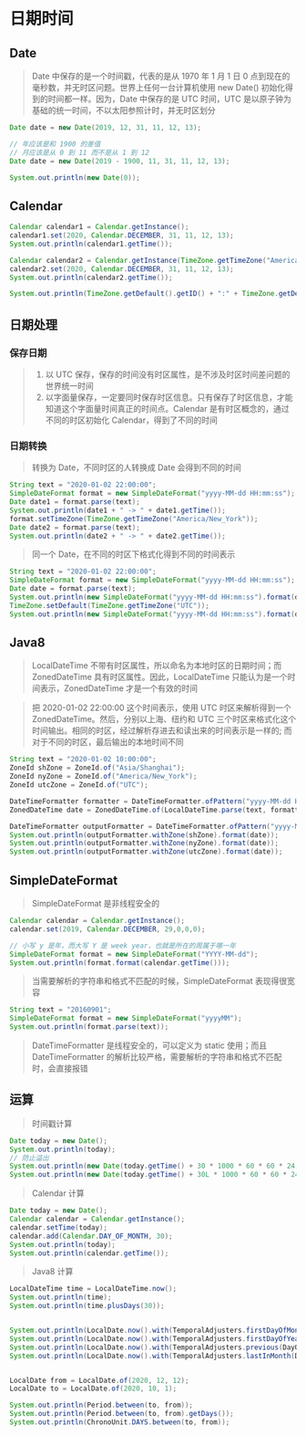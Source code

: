 # 日期时间

## Date
> Date 中保存的是一个时间戳，代表的是从 1970 年 1 月 1 日 0 点到现在的毫秒数，并无时区问题。世界上任何一台计算机使用 new Date() 初始化得到的时间都一样。因为，Date 中保存的是 UTC 时间，UTC 是以原子钟为基础的统一时间，不以太阳参照计时，并无时区划分

```java
Date date = new Date(2019, 12, 31, 11, 12, 13);

// 年应该是和 1900 的差值
// 月应该是从 0 到 11 而不是从 1 到 12
Date date = new Date(2019 - 1900, 11, 31, 11, 12, 13);

System.out.println(new Date(0));
```

## Calendar

```java
Calendar calendar1 = Calendar.getInstance();
calendar1.set(2020, Calendar.DECEMBER, 31, 11, 12, 13);
System.out.println(calendar1.getTime());

Calendar calendar2 = Calendar.getInstance(TimeZone.getTimeZone("America/New_York"));
calendar2.set(2020, Calendar.DECEMBER, 31, 11, 12, 13);
System.out.println(calendar2.getTime());

System.out.println(TimeZone.getDefault().getID() + ":" + TimeZone.getDefault().getRawOffset() / 3600 / 1000);
```

## 日期处理
### 保存日期
> 1. 以 UTC 保存，保存的时间没有时区属性，是不涉及时区时间差问题的世界统一时间
> 2. 以字面量保存，一定要同时保存时区信息。只有保存了时区信息，才能知道这个字面量时间真正的时间点。Calendar 是有时区概念的，通过不同的时区初始化 Calendar，得到了不同的时间

### 日期转换
> 转换为 Date，不同时区的人转换成 Date 会得到不同的时间

```java
String text = "2020-01-02 22:00:00";
SimpleDateFormat format = new SimpleDateFormat("yyyy-MM-dd HH:mm:ss");
Date date1 = format.parse(text);
System.out.println(date1 + " -> " + date1.getTime());
format.setTimeZone(TimeZone.getTimeZone("America/New_York"));
Date date2 = format.parse(text);
System.out.println(date2 + " -> " + date2.getTime());
```

> 同一个 Date，在不同的时区下格式化得到不同的时间表示

```java
String text = "2020-01-02 22:00:00";
SimpleDateFormat format = new SimpleDateFormat("yyyy-MM-dd HH:mm:ss");
Date date = format.parse(text);
System.out.println(new SimpleDateFormat("yyyy-MM-dd HH:mm:ss").format(date));
TimeZone.setDefault(TimeZone.getTimeZone("UTC"));
System.out.println(new SimpleDateFormat("yyyy-MM-dd HH:mm:ss").format(date));
```

## Java8
> LocalDateTime 不带有时区属性，所以命名为本地时区的日期时间；而 ZonedDateTime 具有时区属性。因此，LocalDateTime 只能认为是一个时间表示，ZonedDateTime 才是一个有效的时间

> 把 2020-01-02 22:00:00 这个时间表示，使用 UTC 时区来解析得到一个 ZonedDateTime。然后，分别以上海、纽约和 UTC 三个时区来格式化这个时间输出。相同的时区，经过解析存进去和读出来的时间表示是一样的; 而对于不同的时区，最后输出的本地时间不同

```java
String text = "2020-01-02 10:00:00";
ZoneId shZone = ZoneId.of("Asia/Shanghai");
ZoneId nyZone = ZoneId.of("America/New_York");
ZoneId utcZone = ZoneId.of("UTC");

DateTimeFormatter formatter = DateTimeFormatter.ofPattern("yyyy-MM-dd HH:mm:ss");
ZonedDateTime date = ZonedDateTime.of(LocalDateTime.parse(text, formatter), utcZone);

DateTimeFormatter outputFormatter = DateTimeFormatter.ofPattern("yyyy-MM-dd HH:mm:ss Z");
System.out.println(outputFormatter.withZone(shZone).format(date));
System.out.println(outputFormatter.withZone(nyZone).format(date));
System.out.println(outputFormatter.withZone(utcZone).format(date));
```

## SimpleDateFormat
> SimpleDateFormat 是非线程安全的

```java
Calendar calendar = Calendar.getInstance();
calendar.set(2019, Calendar.DECEMBER, 29,0,0,0);

// 小写 y 是年，而大写 Y 是 week year，也就是所在的周属于哪一年
SimpleDateFormat format = new SimpleDateFormat("YYYY-MM-dd");
System.out.println(format.format(calendar.getTime()));
```

> 当需要解析的字符串和格式不匹配的时候，SimpleDateFormat 表现得很宽容

```java
String text = "20160901";
SimpleDateFormat format = new SimpleDateFormat("yyyyMM");
System.out.println(format.parse(text));
```

> DateTimeFormatter 是线程安全的，可以定义为 static 使用；而且 DateTimeFormatter 的解析比较严格，需要解析的字符串和格式不匹配时，会直接报错

## 运算
> 时间戳计算

```java
Date today = new Date();
System.out.println(today);
// 防止溢出
System.out.println(new Date(today.getTime() + 30 * 1000 * 60 * 60 * 24));
System.out.println(new Date(today.getTime() + 30L * 1000 * 60 * 60 * 24));
```

> Calendar 计算

```java
Date today = new Date();
Calendar calendar = Calendar.getInstance();
calendar.setTime(today);
calendar.add(Calendar.DAY_OF_MONTH, 30);
System.out.println(today);
System.out.println(calendar.getTime());
```

> Java8 计算

```java
LocalDateTime time = LocalDateTime.now();
System.out.println(time);
System.out.println(time.plusDays(30));


System.out.println(LocalDate.now().with(TemporalAdjusters.firstDayOfMonth()));
System.out.println(LocalDate.now().with(TemporalAdjusters.firstDayOfYear()).plusDays(255));
System.out.println(LocalDate.now().with(TemporalAdjusters.previous(DayOfWeek.SATURDAY)));
System.out.println(LocalDate.now().with(TemporalAdjusters.lastInMonth(DayOfWeek.FRIDAY)));


LocalDate from = LocalDate.of(2020, 12, 12);
LocalDate to = LocalDate.of(2020, 10, 1);

System.out.println(Period.between(to, from));
System.out.println(Period.between(to, from).getDays());
System.out.println(ChronoUnit.DAYS.between(to, from));
```
